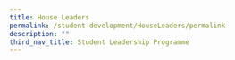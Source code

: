 ```yaml
---
title: House Leaders
permalink: /student-development/HouseLeaders/permalink
description: ""
third_nav_title: Student Leadership Programme
---
```

